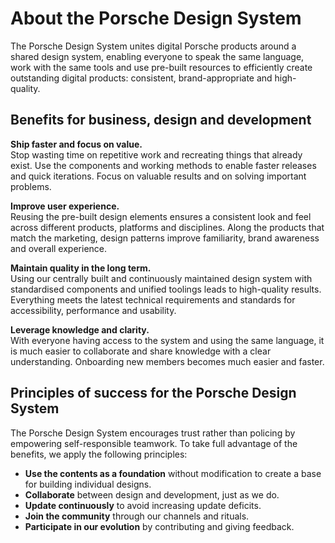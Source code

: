 # About the Porsche Design System
The Porsche Design System unites digital Porsche products around a shared design system, enabling everyone to speak the same language, work with the same tools and use pre-built resources to efficiently create outstanding digital products: consistent, brand-appropriate and high-quality.

## Benefits for business, design and development

**Ship faster and focus on value.**  
Stop wasting time on repetitive work and recreating things that already exist. Use the components and working methods to enable faster releases and quick iterations. Focus on valuable results and on solving important problems.

**Improve user experience.**  
Reusing the pre-built design elements ensures a consistent look and feel across different products, platforms and disciplines. Along the products that match the marketing, design patterns improve familiarity, brand awareness and overall experience. 

**Maintain quality in the long term.**  
Using our centrally built and continuously maintained design system with standardised components and unified toolings leads to high-quality results. Everything meets the latest technical requirements and standards for accessibility, performance and usability.

**Leverage knowledge and clarity.**  
With everyone having access to the system and using the same language, it is much easier to collaborate and share knowledge with a clear understanding. Onboarding new members becomes much easier and faster.

## Principles of success for the Porsche Design System
The Porsche Design System encourages trust rather than policing by empowering self-responsible teamwork. To take full advantage of the benefits, we apply the following principles:

* **Use the contents as a foundation** without modification to create a base for building individual designs.  
* **Collaborate** between design and development, just as we do.
* **Update continuously** to avoid increasing update deficits.
* **Join the community** through our channels and rituals.
* **Participate in our evolution** by contributing and giving feedback.